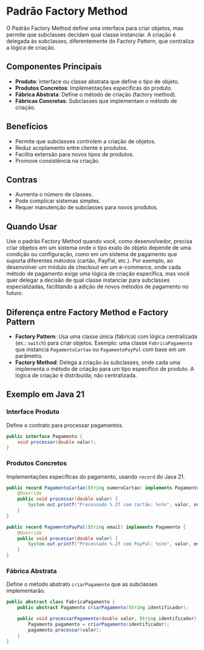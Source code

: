 # Padrão Factory Method

O Padrão Factory Method define uma interface para criar objetos, mas permite que subclasses decidam qual classe instanciar. A criação é delegada às subclasses, diferentemente do Factory Pattern, que centraliza a lógica de criação.

## Componentes Principais
- **Produto**: Interface ou classe abstrata que define o tipo de objeto.
- **Produtos Concretos**: Implementações específicas do produto.
- **Fábrica Abstrata**: Define o método de criação (factory method).
- **Fábricas Concretas**: Subclasses que implementam o método de criação.

## Benefícios
- Permite que subclasses controlem a criação de objetos.
- Reduz acoplamento entre cliente e produtos.
- Facilita extensão para novos tipos de produtos.
- Promove consistência na criação.

## Contras
- Aumenta o número de classes.
- Pode complicar sistemas simples.
- Requer manutenção de subclasses para novos produtos.

## Quando Usar
Use o padrão Factory Method quando você, como desenvolvedor, precisa criar objetos em um sistema onde o tipo exato do objeto depende de uma condição ou configuração, como em um sistema de pagamento que suporta diferentes métodos (cartão, PayPal, etc.). Por exemplo, ao desenvolver um módulo de checkout em um e-commerce, onde cada método de pagamento exige uma lógica de criação específica, mas você quer delegar a decisão de qual classe instanciar para subclasses especializadas, facilitando a adição de novos métodos de pagamento no futuro.

## Diferença entre Factory Method e Factory Pattern
- **Factory Pattern**: Usa uma classe única (fábrica) com lógica centralizada (ex.: `switch`) para criar objetos. Exemplo: uma classe `FabricaPagamento` que instancia `PagamentoCartao` ou `PagamentoPayPal` com base em um parâmetro.
- **Factory Method**: Delega a criação às subclasses, onde cada uma implementa o método de criação para um tipo específico de produto. A lógica de criação é distribuída, não centralizada.

## Exemplo em Java 21

### Interface Produto
Define o contrato para processar pagamentos.

```java
public interface Pagamento {
    void processar(double valor);
}
```

### Produtos Concretos
Implementações específicas do pagamento, usando `record` do Java 21.

```java
public record PagamentoCartao(String numeroCartao) implements Pagamento {
    @Override
    public void processar(double valor) {
        System.out.printf("Processado %.2f com cartão: %s%n", valor, numeroCartao);
    }
}

public record PagamentoPayPal(String email) implements Pagamento {
    @Override
    public void processar(double valor) {
        System.out.printf("Processado %.2f com PayPal: %s%n", valor, email);
    }
}
```

### Fábrica Abstrata
Define o método abstrato `criarPagamento` que as subclasses implementarão.

```java
public abstract class FabricaPagamento {
    public abstract Pagamento criarPagamento(String identificador);

    public void processarPagamento(double valor, String identificador) {
        Pagamento pagamento = criarPagamento(identificador);
        pagamento.processar(valor);
    }
}
```